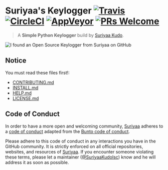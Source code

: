 # Suriyaa's Keylogger [![Travis](https://img.shields.io/travis/SuriyaaKudoIsc/keylogger.svg?style=flat-square)](https://travis-ci.org/SuriyaaKudoIsc/keylogger) [![CircleCI](https://img.shields.io/circleci/project/github/SuriyaaKudoIsc/keylogger.svg?style=flat-square)](https://circleci.com/gh/SuriyaaKudoIsc/keylogger) [![AppVeyor](https://img.shields.io/appveyor/ci/SuriyaaKudoIsc/keylogger.svg?style=flat-square)](https://ci.appveyor.com/project/SuriyaaKudoIsc/keylogger) [![PRs Welcome](https://img.shields.io/badge/PRs-welcome-brightgreen.svg?style=flat-square)](http://makeapullrequest.com)

> A **Simple Python Keylogger** build by [Suriyaa Kudo](https://j.mp/ItsSuriyaa). 

![I found an Open Source Keylogger from Suriyaa on GitHub](https://cloud.githubusercontent.com/assets/5073946/19219911/c95ca976-8e20-11e6-9250-e73cfb5c7c75.jpg)


## Notice

You must read these files first!:

* [CONTRIBUTING.md](.github/CONTRIBUTING.md)
* [INSTALL.md](INSTALL.md)
* [HELP.md](HELP.md)
* [LICENSE.md](LICENSE.md)


## Code of Conduct

In order to have a more open and welcoming community, [Suriyaa](https://github.com/SuriyaaKudoIsc) adheres to a [code of conduct](CONDUCT.md) adapted from the [Bunto code of conduct](https://github.com/bunto/bunto/blob/master/CONDUCT.markdown).

Please adhere to this code of conduct in any interactions you have in the GitHub community. It is strictly enforced on all official repositories, websites, and resources of [Suriyaa](https://github.com/SuriyaaKudoIsc). If you encounter someone violating these terms, please let a maintainer ([@SuriyaaKudoIsc](https://github.com/SuriyaaKudoIsc)) know and he will address it as soon as possible.
